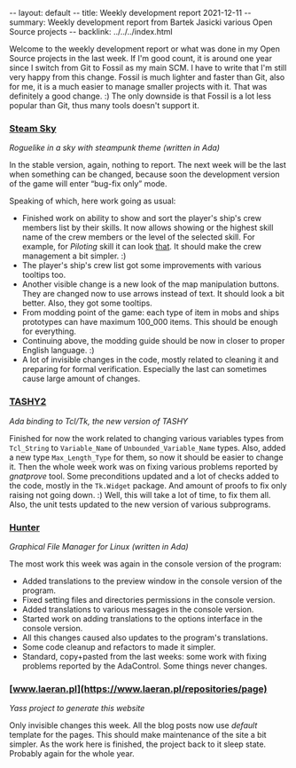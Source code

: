 -- layout: default
-- title: Weekly development report 2021-12-11
-- summary: Weekly development report from Bartek Jasicki various Open Source projects
-- backlink: ../../../index.html

Welcome to the weekly development report or what was done in my Open Source
projects in the last week. If I'm good count, it is around one year since I
switch from Git to Fossil as my main SCM. I have to write that I'm still very
happy from this change. Fossil is much lighter and faster than Git, also for
me, it is a much easier to manage smaller projects with it. That was definitely
a good change. :) The only downside is that Fossil is a lot less popular than
Git, thus many tools doesn't support it.

### [Steam Sky](https://www.laeran.pl/repositories/steamsky)

*Roguelike in a sky with steampunk theme (written in Ada)*

In the stable version, again, nothing to report. The next week will be the last
when something can be changed, because soon the development version of the
game will enter “bug-fix only” mode.

Speaking of which, here work going as usual:

* Finished work on ability to show and sort the player's ship's crew members
  list by their skills. It now allows showing or the highest skill name of the
  crew members or the level of the selected skill. For example, for *Piloting*
  skill it can look [that](https://imgur.com/NGCTabg). It should make the crew
  management a bit simpler. :)
* The player's ship's crew list got some improvements with various tooltips
  too.
* Another visible change is a new look of the map manipulation buttons. They
  are changed now to use arrows instead of text. It should look a bit better.
  Also, they got some tooltips.
* From modding point of the game: each type of item in mobs and ships
  prototypes can have maximum 100_000 items. This should be enough for
  everything.
* Continuing above, the modding guide should be now in closer to proper
  English language. :)
* A lot of invisible changes in the code, mostly related to cleaning it and
  preparing for formal verification. Especially the last can sometimes cause
  large amount of changes.

### [TASHY2](https://www.laeran.pl/repositories/tashy2)

*Ada binding to Tcl/Tk, the new version of TASHY*

Finished for now the work related to changing various variables types from
`Tcl_String` to `Variable_Name` of `Unbounded_Variable_Name` types. Also, added
a new type `Max_Length_Type` for them, so now it should be easier to change it.
Then the whole week work was on fixing various problems reported by *gnatprove*
tool. Some preconditions updated and a lot of checks added to the code, mostly
in the `Tk.Widget` package. And amount of proofs to fix only raising not going
down. :) Well, this will take a lot of time, to fix them all. Also, the unit
tests updated to the new version of various subprograms.

### [Hunter](https://www.laeran.pl/repositories/hunter)

*Graphical File Manager for Linux (written in Ada)*

The most work this week was again in the console version of the program:

* Added translations to the preview window in the console version of the
  program.
* Fixed setting files and directories permissions in the console version.
* Added translations to various messages in the console version.
* Started work on adding translations to the options interface in the console
  version.
* All this changes caused also updates to the program's translations.
* Some code cleanup and refactors to made it simpler.
* Standard, copy+pasted from the last weeks: some work with fixing problems
  reported by the AdaControl. Some things never changes.

### [www.laeran.pl](https://www.laeran.pl/repositories/page)

*Yass project to generate this website*

Only invisible changes this week. All the blog posts now use *default* template
for the pages. This should make maintenance of the site a bit simpler. As the
work here is finished, the project back to it sleep state. Probably again for
the whole year.

